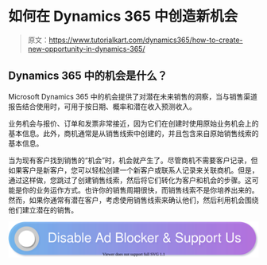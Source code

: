 # 如何在 Dynamics 365 中创造新机会

> 原文：<https://www.tutorialkart.com/dynamics365/how-to-create-new-opportunity-in-dynamics-365/>

## Dynamics 365 中的机会是什么？

Microsoft Dynamics 365 中的机会提供了对潜在未来销售的洞察，当与销售渠道报告结合使用时，可用于按日期、概率和潜在收入预测收入。

业务机会与报价、订单和发票非常接近，因为它们在创建时使用原始业务机会上的基本信息。此外，商机通常是从销售线索中创建的，并且包含来自原始销售线索的基本信息。

当为现有客户找到销售的“机会”时，机会就产生了。尽管商机不需要客户记录，但如果客户是新客户，您可以轻松创建一个新客户或联系人记录来关联商机。但是，通过这样做，您跳过了创建销售线索，然后将它们转化为客户和机会的步骤。这可能是你的业务运作方式。也许你的销售周期很快，而销售线索不是你培养出来的。然而，如果你通常有潜在客户，考虑使用销售线索来确认他们，然后利用机会围绕他们建立潜在的销售。

[![](img/925da31b32d6bc3827932f6c8afb11bb.png)](https://www.tutorialkart.com/)